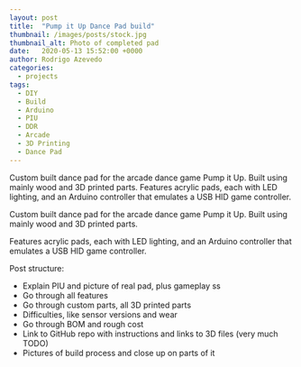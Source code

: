 ```yaml
---
layout: post
title:  "Pump it Up Dance Pad build"
thumbnail: /images/posts/stock.jpg
thumbnail_alt: Photo of completed pad
date:   2020-05-13 15:52:00 +0000
author: Rodrigo Azevedo
categories:
  - projects
tags:
  - DIY
  - Build
  - Arduino
  - PIU
  - DDR
  - Arcade
  - 3D Printing
  - Dance Pad
---
```


<p class="d-none">
  Custom built dance pad for the arcade dance game Pump it Up. Built using mainly wood and 3D printed parts.
  Features acrylic pads, each with LED lighting, and an Arduino controller that emulates a USB HID game controller.
</p>

<!--more-->

Custom built dance pad for the arcade dance game Pump it Up. Built using mainly wood and 3D printed parts.

Features acrylic pads, each with LED lighting, and an Arduino controller that emulates a USB HID game controller.

Post structure:

- Explain PIU and picture of real pad, plus gameplay ss
- Go through all features
- Go through custom parts, all 3D printed parts
- Difficulties, like sensor versions and wear
- Go through BOM and rough cost
- Link to GitHub repo with instructions and links to 3D files (very much TODO)
- Pictures of build process and close up on parts of it